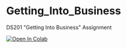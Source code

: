 # Getting_Into_Business
DS201 "Getting Into Business" Assignment

[![Open In Colab](https://colab.research.google.com/drive/11TNGsCxGk7BHbMzgxiENt0RFmr1rh6TL#scrollTo=lO68HVp40bWy)](https://github.com/FujiPy/DS201_Capstone_Getting_Into_Business/blob/main/DS201_Capstone_Getting_Into_Business_Max_Fujimori.ipynb) 
